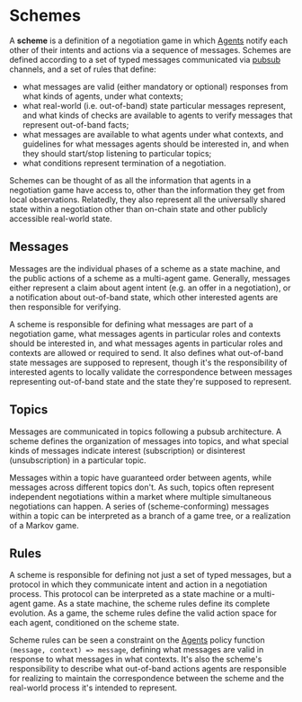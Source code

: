 # Schemes

A **scheme** is a definition of a negotiation game in which [Agents](Agents.md) notify each other of their intents and actions via a sequence of messages. Schemes are defined according to a set of typed messages communicated via [pubsub](https://en.wikipedia.org/wiki/Publish–subscribe_pattern) channels, and a set of rules that define:

- what messages are valid (either mandatory or optional) responses from what kinds of agents, under what contexts;
- what real-world (i.e. out-of-band) state particular messages represent, and what kinds of checks are available to agents to verify messages that represent out-of-band facts;
- what messages are available to what agents under what contexts, and guidelines for what messages agents should be interested in, and when they should start/stop listening to particular topics;
- what conditions represent termination of a negotiation.

Schemes can be thought of as all the information that agents in a negotiation game have access to, other than the information they get from local observations. Relatedly, they also represent all the universally shared state within a negotiation other than on-chain state and other publicly accessible real-world state.

## Messages

Messages are the individual phases of a scheme as a state machine, and the public actions of a scheme as a multi-agent game. Generally, messages either represent a claim about agent intent (e.g. an offer in a negotiation), or a notification about out-of-band state, which other interested agents are then responsible for verifying.

A scheme is responsible for defining what messages are part of a negotiation game, what messages agents in particular roles and contexts should be interested in, and what messages agents in particular roles and contexts are allowed or required to send. It also defines what out-of-band state messages are supposed to represent, though it's the responsibility of interested agents to locally validate the correspondence between messages representing out-of-band state and the state they're supposed to represent.
## Topics

Messages are communicated in topics following a pubsub architecture. A scheme defines the organization of messages into topics, and what special kinds of messages indicate interest (subscription) or disinterest (unsubscription) in a particular topic.

Messages within a topic have guaranteed order between agents, while messages across different topics don't. As such, topics often represent independent negotiations within a market where multiple simultaneous negotiations can happen. A series of (scheme-conforming) messages within a topic can be interpreted as a branch of a game tree, or a realization of a Markov game.
## Rules

A scheme is responsible for defining not just a set of typed messages, but a protocol in which they communicate intent and action in a negotiation process. This protocol can be interpreted as a state machine or a multi-agent game. As a state machine, the scheme rules define its complete evolution. As a game, the scheme rules define the valid action space for each agent, conditioned on the scheme state.

Scheme rules can be seen a constraint on the [Agents](Agents.md) policy function `(message, context) => message`, defining what messages are valid in response to what messages in what contexts. It's also the scheme's responsibility to describe what out-of-band actions agents are responsible for realizing to maintain the correspondence between the scheme and the real-world process it's intended to represent.
